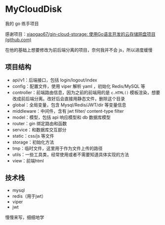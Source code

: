 # MyCloudDisk

我的 go 练手项目

感谢项目：[xiaogao67/gin-cloud-storage: 使用Go语言开发的云存储网盘项目 (github.com)](https://github.com/xiaogao67/gin-cloud-storage)

在他的基础上想要修改为前后端分离的项目，奈何我并不会 js，所以进度缓慢



## 项目结构

- api/v1：后端接口，包括 login/logout/index 
- config：配置文件，使用 viper 解析 yaml ，初始化 Redis/MySQL 等
- controller：前端路由信息，因为之前的前端用的是 `c.HTML()` 模板渲染，想要改成前后端分离。改好后会直接用静态文件，删除这个目录
- global：全局变量，包含 Mysql/Redis/JWT/dir 等变量信息
- middleware：中间件，含有 jwt filter/ content-type filter 
- model：模型，包括 api 响应模型和 db 数据库模型
- router：gin 绑定路由和函数
- service：和数据库交互部分
- static：css/js 等文件
- storage：初始化方法
- tmp：临时文件，这里用于作为文件上传的路径
- utils：一些工具类，经常使用或者不需要知道具体实现的方法
- view：前端html



## 技术栈

- mysql
- redis（用于jwt）
- viper
- jwt



慢慢来写，细细地学
